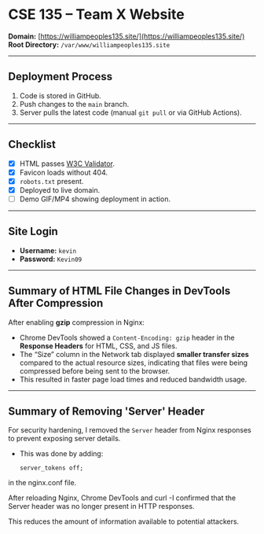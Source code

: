 # CSE 135 – Team X Website

**Domain:** [https://williampeoples135.site/](https://williampeoples135.site/)  
**Root Directory:** `/var/www/williampeoples135.site`

---

## Deployment Process
1. Code is stored in GitHub.
2. Push changes to the `main` branch.
3. Server pulls the latest code (manual `git pull` or via GitHub Actions).

---

## Checklist
- [x] HTML passes [W3C Validator](https://validator.w3.org/nu/).
- [x] Favicon loads without 404.
- [x] `robots.txt` present.
- [x] Deployed to live domain.
- [ ] Demo GIF/MP4 showing deployment in action.

---

## Site Login
- **Username:** `kevin`  
- **Password:** `Kevin09`

---

## Summary of HTML File Changes in DevTools After Compression
After enabling **gzip** compression in Nginx:
- Chrome DevTools showed a `Content-Encoding: gzip` header in the **Response Headers** for HTML, CSS, and JS files.
- The “Size” column in the Network tab displayed **smaller transfer sizes** compared to the actual resource sizes, indicating that files were being compressed before being sent to the browser.
- This resulted in faster page load times and reduced bandwidth usage.

---

## Summary of Removing 'Server' Header
For security hardening, I removed the `Server` header from Nginx responses to prevent exposing server details.  
- This was done by adding:
  ```nginx
  server_tokens off;
  ```

in the nginx.conf file.

After reloading Nginx, Chrome DevTools and curl -I confirmed that the Server header was no longer present in HTTP responses.

This reduces the amount of information available to potential attackers.





